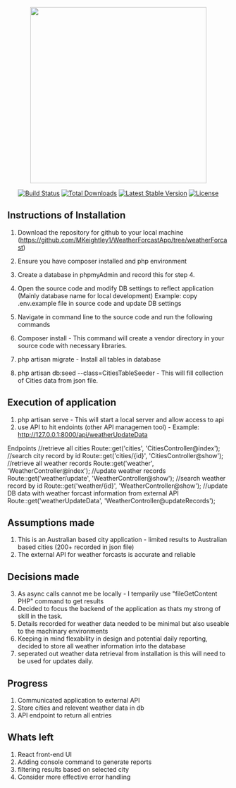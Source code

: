 <p align="center"><img src="https://res.cloudinary.com/dtfbvvkyp/image/upload/v1566331377/laravel-logolockup-cmyk-red.svg" width="400"></p>

<p align="center">
<a href="https://travis-ci.org/laravel/framework"><img src="https://travis-ci.org/laravel/framework.svg" alt="Build Status"></a>
<a href="https://packagist.org/packages/laravel/framework"><img src="https://poser.pugx.org/laravel/framework/d/total.svg" alt="Total Downloads"></a>
<a href="https://packagist.org/packages/laravel/framework"><img src="https://poser.pugx.org/laravel/framework/v/stable.svg" alt="Latest Stable Version"></a>
<a href="https://packagist.org/packages/laravel/framework"><img src="https://poser.pugx.org/laravel/framework/license.svg" alt="License"></a>
</p>

## Instructions of Installation

1. Download the repository for github to your local machine (https://github.com/MKeightley1/WeatherForcastApp/tree/weatherForcast)
2. Ensure you have composer installed and php environment
3. Create a database in phpmyAdmin and record this for step 4.
4. Open the source code and modify DB settings to reflect application (Mainly database name for local development)
Example: copy .env.example file in source code and update DB settings
5. Navigate in command line to the source code and run the following commands

6. Composer install - This command will create a vendor directory in your source code with necessary libraries.
7. php artisan migrate - Install all tables in database
8. php artisan db:seed --class=CitiesTableSeeder - This will fill collection of Cities data from json file.

## Execution of application
1. php artisan serve  - This will start a local server and allow access to api
2. use API to hit endoints (other API managemen tool) - Example: http://127.0.0.1:8000/api/weatherUpdateData

Endpoints
//retrieve all cities
Route::get('cities', 'CitiesController@index');
//search city record by id
Route::get('cities/{id}', 'CitiesController@show');
//retrieve all weather records
Route::get('weather', 'WeatherController@index');
//update weather records
Route::get('weather/update', 'WeatherController@show');
//search weather record by id
Route::get('weather/{id}', 'WeatherController@show');
//update DB data with weather forcast information from external API
Route::get('weatherUpdateData', 'WeatherController@updateRecords');

## Assumptions made
1. This is an Australian based city application - limited results to Australian based cities (200+ recorded in json file)
2. The external API for weather forcasts is accurate and reliable

## Decisions made
3. As async calls cannot me be locally - I temparily use "fileGetContent PHP" command to get results
4. Decided to focus the backend of the application as thats my strong of skill in the task.
5. Details recorded for weather data needed to be minimal but also useable to the machinary environments
6. Keeping in mind flexability in design and potential daily reporting, decided to store all weather information into the database
7. seperated out weather data retrieval from installation is this will need to be used for updates daily.

## Progress
1. Communicated application to external API
2. Store cities and relevent weather data in db
3. API endpoint to return all entries

## Whats left
1. React front-end UI
2. Adding console command to generate reports
3. filtering results based on selected city
4. Consider more effective error handling














